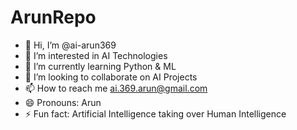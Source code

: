 # ArunRepo
- 👋 Hi, I’m @ai-arun369
- 👀 I’m interested in AI Technologies
- 🌱 I’m currently learning Python & ML
- 💞️ I’m looking to collaborate on AI Projects
- 📫 How to reach me ai.369.arun@gmail.com
- 😄 Pronouns: Arun
- ⚡ Fun fact: Artificial Intelligence taking over Human Intelligence
